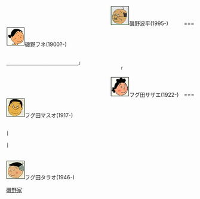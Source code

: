 　　　　　　　　　　　　　　　　　　　　![磯野波平](/images/I/Isono_Namihei_磯野波平_1895.png)磯野波平(1995-)　　　===　
![磯野フネ](/images/I/Isono_Fune_磯野フネ_1900x.png)磯野フネ(1900?-)

                                                ___________________________」
                                              「
                                                                           
 　　　　　　　　　　　　　　　　　　　　![フグ田サザエ](/images/F/Fuguta_Sazae_フグ田サザエ_1922.png)フグ田サザエ(1922-)　===　
![フグ田マスオ](/images/F/Fuguta_Masuo_フグ田マスオ_1917.png)フグ田マスオ(1917-)

                                                                           |
                                                                           |
               
　　　　　　　　　　　　　　　　　　　　　　　　　　　　　　　　　![フグ田タラオ](/images/F/Fuguta_Tarao_フグ田タラオ_1946.png)フグ田タラオ(1946-)

[磯野家](/Isono.md)
